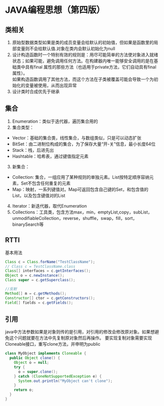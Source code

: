 # JAVA编程思想（第四版）
## 类相关  
1. 原始型数据类型如果是类的成员变量会给默认的初始值，但如果是函数里的局部变量则不会给默认值.对象在类内会默认初始化为null
2. 设计构造函数时一个特别有效的规则是：用尽可能简单的方法使对象进入就绪状态；如果可能，避免调用任何方法。在构建器内唯一能够安全调用的是在基础类中具有final 属性的那些方法（也适用于private方法，它们自动具有final 属性）。  
如果构造函数调用了其他方法，而这个方法在子类被覆盖可能会导致一个为初始化的变量被使用，从而出现异常  
3. 设计类时合成优先于继承  

## 集合  
1. Enumeration：类似于迭代器，遍历集合用的
2. 集合类型：
* Vector：基础的集合类，线性集合，与数组类似，只是可以动态扩张
* BitSet：由二进制位构成的集合，为了保存大量“开-关”信息，最小长度64位  
* Stack：栈，后进先出
* Hashtable：哈希表，通过键值指定元素
3. 新集合：
* Collection: 集合，一组应用了某种规则的单独元素。List按特定顺序容纳元素，Set不包含任何重复的元素
* Map：映射，一系列键值对。Map可返回包含自己键的Set，和包含值的List，以及包含键值对的List
4. Iterator：新迭代器，取代Enumeration
5. Collections：工具类，包含方法max，min，emptyList,copy，subList，unmodifiableCollection，reverse，shuffle，swap，fill，sort，binarySearch等


## RTTI
基本用法  
```java
Class c = Class.forName("TestClassName");
// Class c = TestClassName.class
Class[] interfaces = c.getInterfaces();
Object o = c.newInstance();
Class super = c.getSuperclass();
```
```java
//反射
Method[] m = c.getMethods();
Constructor[] ctor = c.getConstructors();
Field[] fields = c.getFields();
```

## 引用
java中方法参数如果是对象则传的是引用，对引用的修改会修改原对象。如果想避免这个问题就要在方法中先复制原对象然后再操作。
要实现复制对象需要实现Cloneable接口，重写clone方法，并申明为public
```java
class MyObject implements Cloneable {
  public Object clone() {
    Object o = null;
    try {
      o = super.clone();
    } catch (CloneNotSupportedException e) {
      System.out.println("MyObject can't clone");
    }
    return o;
  }
}
```



